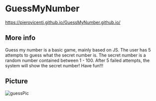 # GuessMyNumber
https://pierovicenti.github.io/GuessMyNumber.github.io/

## More info
Guess my number is a basic game, mainly based on JS.
The user has 5 attempts to guess what the secret number is.
The secret number is a random number contained between 1 - 100.
After 5 failed attempts, the system will show the secret number!
Have fun!!!

## Picture
![guessPic](https://user-images.githubusercontent.com/91989821/153299687-a5293c37-df2d-400f-8195-63516f7b7335.png)

